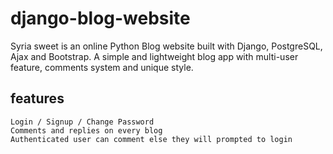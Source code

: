 # django-blog-website
Syria sweet is an online Python Blog website built with Django, PostgreSQL, Ajax and Bootstrap. A simple and lightweight blog app with multi-user feature, comments system and unique style.
## features
	Login / Signup / Change Password
	Comments and replies on every blog
	Authenticated user can comment else they will prompted to login
